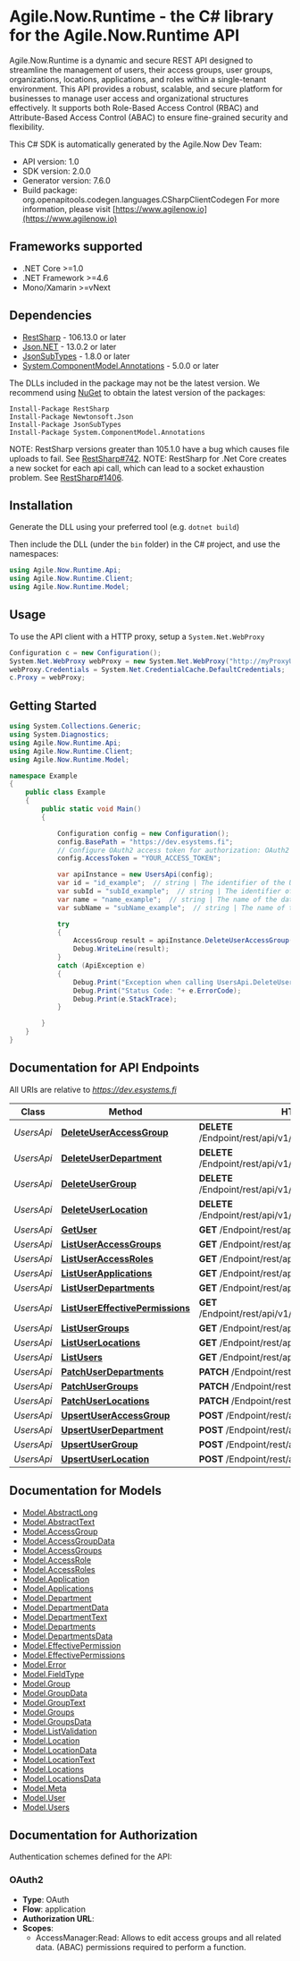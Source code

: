 # Agile.Now.Runtime - the C# library for the Agile.Now.Runtime API

Agile.Now.Runtime is a dynamic and secure REST API designed to streamline the management of users, their access groups, user groups, organizations, locations, applications, and roles within a single-tenant environment. This API provides a robust, scalable, and secure platform for businesses to manage user access and organizational structures effectively. It supports both Role-Based Access Control (RBAC) and Attribute-Based Access Control (ABAC) to ensure fine-grained security and flexibility.

This C# SDK is automatically generated by the Agile.Now Dev Team:

- API version: 1.0
- SDK version: 2.0.0
- Generator version: 7.6.0
- Build package: org.openapitools.codegen.languages.CSharpClientCodegen
    For more information, please visit [https://www.agilenow.io](https://www.agilenow.io)

<a id="frameworks-supported"></a>
## Frameworks supported
- .NET Core >=1.0
- .NET Framework >=4.6
- Mono/Xamarin >=vNext

<a id="dependencies"></a>
## Dependencies

- [RestSharp](https://www.nuget.org/packages/RestSharp) - 106.13.0 or later
- [Json.NET](https://www.nuget.org/packages/Newtonsoft.Json/) - 13.0.2 or later
- [JsonSubTypes](https://www.nuget.org/packages/JsonSubTypes/) - 1.8.0 or later
- [System.ComponentModel.Annotations](https://www.nuget.org/packages/System.ComponentModel.Annotations) - 5.0.0 or later

The DLLs included in the package may not be the latest version. We recommend using [NuGet](https://docs.nuget.org/consume/installing-nuget) to obtain the latest version of the packages:
```
Install-Package RestSharp
Install-Package Newtonsoft.Json
Install-Package JsonSubTypes
Install-Package System.ComponentModel.Annotations
```

NOTE: RestSharp versions greater than 105.1.0 have a bug which causes file uploads to fail. See [RestSharp#742](https://github.com/restsharp/RestSharp/issues/742).
NOTE: RestSharp for .Net Core creates a new socket for each api call, which can lead to a socket exhaustion problem. See [RestSharp#1406](https://github.com/restsharp/RestSharp/issues/1406).

<a id="installation"></a>
## Installation
Generate the DLL using your preferred tool (e.g. `dotnet build`)

Then include the DLL (under the `bin` folder) in the C# project, and use the namespaces:
```csharp
using Agile.Now.Runtime.Api;
using Agile.Now.Runtime.Client;
using Agile.Now.Runtime.Model;
```
<a id="usage"></a>
## Usage

To use the API client with a HTTP proxy, setup a `System.Net.WebProxy`
```csharp
Configuration c = new Configuration();
System.Net.WebProxy webProxy = new System.Net.WebProxy("http://myProxyUrl:80/");
webProxy.Credentials = System.Net.CredentialCache.DefaultCredentials;
c.Proxy = webProxy;
```

<a id="getting-started"></a>
## Getting Started

```csharp
using System.Collections.Generic;
using System.Diagnostics;
using Agile.Now.Runtime.Api;
using Agile.Now.Runtime.Client;
using Agile.Now.Runtime.Model;

namespace Example
{
    public class Example
    {
        public static void Main()
        {

            Configuration config = new Configuration();
            config.BasePath = "https://dev.esystems.fi";
            // Configure OAuth2 access token for authorization: OAuth2
            config.AccessToken = "YOUR_ACCESS_TOKEN";

            var apiInstance = new UsersApi(config);
            var id = "id_example";  // string | The identifier of the User record. The parameter is part of the url address and some special characters are forbidden.  You can extract any string to a base64 string. E.g email address name@domain.com value is base64\\|bmFtZUBkb21haW4uY29t
            var subId = "subId_example";  // string | The identifier of the AccessGroup record. The parameter is part of the url address and some special characters are forbidden.  You can extract any string to a base64 string. E.g email address name@domain.com value is base64\\|bmFtZUBkb21haW4uY29t
            var name = "name_example";  // string | The name of the database field. If empty, the entity `Id` field is used.  Example:  ``` Id ``` (optional) 
            var subName = "subName_example";  // string | The name of the database field. If empty, the entity `Id` field is used.  Example:  ``` UserId.Email, UserId.Username ``` (optional) 

            try
            {
                AccessGroup result = apiInstance.DeleteUserAccessGroup(id, subId, name, subName);
                Debug.WriteLine(result);
            }
            catch (ApiException e)
            {
                Debug.Print("Exception when calling UsersApi.DeleteUserAccessGroup: " + e.Message );
                Debug.Print("Status Code: "+ e.ErrorCode);
                Debug.Print(e.StackTrace);
            }

        }
    }
}
```

<a id="documentation-for-api-endpoints"></a>
## Documentation for API Endpoints

All URIs are relative to *https://dev.esystems.fi*

Class | Method | HTTP request | Description
------------ | ------------- | ------------- | -------------
*UsersApi* | [**DeleteUserAccessGroup**](docs/UsersApi.md#deleteuseraccessgroup) | **DELETE** /Endpoint/rest/api/v1/User/{Id}/AccessGroup/{SubId} | 
*UsersApi* | [**DeleteUserDepartment**](docs/UsersApi.md#deleteuserdepartment) | **DELETE** /Endpoint/rest/api/v1/User/{Id}/Department/{SubId} | 
*UsersApi* | [**DeleteUserGroup**](docs/UsersApi.md#deleteusergroup) | **DELETE** /Endpoint/rest/api/v1/User/{Id}/Group/{SubId} | 
*UsersApi* | [**DeleteUserLocation**](docs/UsersApi.md#deleteuserlocation) | **DELETE** /Endpoint/rest/api/v1/User/{Id}/Location/{SubId} | 
*UsersApi* | [**GetUser**](docs/UsersApi.md#getuser) | **GET** /Endpoint/rest/api/v1/User/{Id} | 
*UsersApi* | [**ListUserAccessGroups**](docs/UsersApi.md#listuseraccessgroups) | **GET** /Endpoint/rest/api/v1/User/{Id}/AccessGroups | 
*UsersApi* | [**ListUserAccessRoles**](docs/UsersApi.md#listuseraccessroles) | **GET** /Endpoint/rest/api/v1/User/{Id}/AccessRoles | 
*UsersApi* | [**ListUserApplications**](docs/UsersApi.md#listuserapplications) | **GET** /Endpoint/rest/api/v1/User/{Id}/Applications | 
*UsersApi* | [**ListUserDepartments**](docs/UsersApi.md#listuserdepartments) | **GET** /Endpoint/rest/api/v1/User/{Id}/Departments | 
*UsersApi* | [**ListUserEffectivePermissions**](docs/UsersApi.md#listusereffectivepermissions) | **GET** /Endpoint/rest/api/v1/User/{Id}/EffectivePermissions | 
*UsersApi* | [**ListUserGroups**](docs/UsersApi.md#listusergroups) | **GET** /Endpoint/rest/api/v1/User/{Id}/Groups | 
*UsersApi* | [**ListUserLocations**](docs/UsersApi.md#listuserlocations) | **GET** /Endpoint/rest/api/v1/User/{Id}/Locations | 
*UsersApi* | [**ListUsers**](docs/UsersApi.md#listusers) | **GET** /Endpoint/rest/api/v1/Users | 
*UsersApi* | [**PatchUserDepartments**](docs/UsersApi.md#patchuserdepartments) | **PATCH** /Endpoint/rest/api/v1/User/{Id}/Departments | 
*UsersApi* | [**PatchUserGroups**](docs/UsersApi.md#patchusergroups) | **PATCH** /Endpoint/rest/api/v1/User/{Id}/Groups | 
*UsersApi* | [**PatchUserLocations**](docs/UsersApi.md#patchuserlocations) | **PATCH** /Endpoint/rest/api/v1/User/{Id}/Locations | 
*UsersApi* | [**UpsertUserAccessGroup**](docs/UsersApi.md#upsertuseraccessgroup) | **POST** /Endpoint/rest/api/v1/User/{Id}/AccessGroup | 
*UsersApi* | [**UpsertUserDepartment**](docs/UsersApi.md#upsertuserdepartment) | **POST** /Endpoint/rest/api/v1/User/{Id}/Department | 
*UsersApi* | [**UpsertUserGroup**](docs/UsersApi.md#upsertusergroup) | **POST** /Endpoint/rest/api/v1/User/{Id}/Group | 
*UsersApi* | [**UpsertUserLocation**](docs/UsersApi.md#upsertuserlocation) | **POST** /Endpoint/rest/api/v1/User/{Id}/Location | 


<a id="documentation-for-models"></a>
## Documentation for Models

 - [Model.AbstractLong](docs/models/AbstractLong.md)
 - [Model.AbstractText](docs/models/AbstractText.md)
 - [Model.AccessGroup](docs/models/AccessGroup.md)
 - [Model.AccessGroupData](docs/models/AccessGroupData.md)
 - [Model.AccessGroups](docs/models/AccessGroups.md)
 - [Model.AccessRole](docs/models/AccessRole.md)
 - [Model.AccessRoles](docs/models/AccessRoles.md)
 - [Model.Application](docs/models/Application.md)
 - [Model.Applications](docs/models/Applications.md)
 - [Model.Department](docs/models/Department.md)
 - [Model.DepartmentData](docs/models/DepartmentData.md)
 - [Model.DepartmentText](docs/models/DepartmentText.md)
 - [Model.Departments](docs/models/Departments.md)
 - [Model.DepartmentsData](docs/models/DepartmentsData.md)
 - [Model.EffectivePermission](docs/models/EffectivePermission.md)
 - [Model.EffectivePermissions](docs/models/EffectivePermissions.md)
 - [Model.Error](docs/models/Error.md)
 - [Model.FieldType](docs/models/FieldType.md)
 - [Model.Group](docs/models/Group.md)
 - [Model.GroupData](docs/models/GroupData.md)
 - [Model.GroupText](docs/models/GroupText.md)
 - [Model.Groups](docs/models/Groups.md)
 - [Model.GroupsData](docs/models/GroupsData.md)
 - [Model.ListValidation](docs/models/ListValidation.md)
 - [Model.Location](docs/models/Location.md)
 - [Model.LocationData](docs/models/LocationData.md)
 - [Model.LocationText](docs/models/LocationText.md)
 - [Model.Locations](docs/models/Locations.md)
 - [Model.LocationsData](docs/models/LocationsData.md)
 - [Model.Meta](docs/models/Meta.md)
 - [Model.User](docs/models/User.md)
 - [Model.Users](docs/models/Users.md)


<a id="documentation-for-authorization"></a>
## Documentation for Authorization


Authentication schemes defined for the API:
<a id="OAuth2"></a>
### OAuth2

- **Type**: OAuth
- **Flow**: application
- **Authorization URL**: 
- **Scopes**: 
  - AccessManager:Read: Allows to edit access groups and all related data. (ABAC) permissions required to perform a function.

